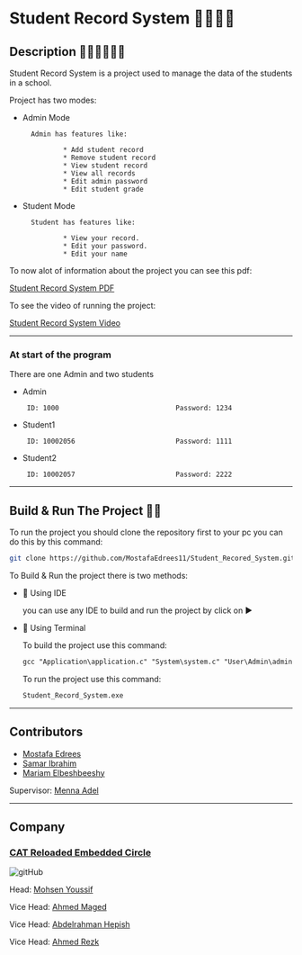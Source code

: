 # Student Record System 👨‍🎓👨‍🎓

## Description 👨🏾‍💻👨🏾‍💻
Student Record System is a project used to manage the data of the students in a school.

Project has two modes:

* Admin Mode
        
        Admin has features like:
        
                * Add student record
                * Remove student record
                * View student record
                * View all records
                * Edit admin password
                * Edit student grade

* Student Mode
        
        Student has features like:
        
                * View your record.
                * Edit your password.
                * Edit your name

To now alot of information about the project you can see this pdf:

[Student Record System PDF](https://drive.google.com/file/d/1G6d5u4RAeCquRJj-CYL04ESjOv4DDs8D/view?fbclid=IwAR36UkQcqMqWNTfCBJi3xcmbf4kOvFjw5pKQdI7BnKv9ZBoO2BbEgW0D6-E)

To see the video of running the project:

[Student Record System Video](https://drive.google.com/drive/u/2/folders/1YYSF_ry9aKOWf9gdZVrFLKklp4wJXpx5)
___
### At start of the program
There are one Admin and two students
* Admin

       ID: 1000                             Password: 1234
* Student1  
       
       ID: 10002056                         Password: 1111
* Student2  
       
       ID: 10002057                         Password: 2222
___

## Build & Run The Project 🔨🔨
To run the project you should clone the repository first to your pc you can do this by this command:

```bash
git clone https://github.com/MostafaEdrees11/Student_Recored_System.git
```

To Build & Run the project there is two methods:
* 📍 Using IDE

    you can use any IDE to build and run the project by click on ▶️ 
* 📍 Using Terminal

    To build the project use this command:
    ```gcc
    gcc "Application\application.c" "System\system.c" "User\Admin\admin.c" "User\Student\student.c" -o Student_Record_System.exe
    ```

    To run the project use this command:
    ```gcc
    Student_Record_System.exe
    ```
___

## Contributors
* [Mostafa Edrees](https://www.linkedin.com/in/mostafa-edrees-427373225/)
* [Samar Ibrahim](https://www.linkedin.com/in/samar-ibrahim-b6b2a1272/?originalSubdomain=eg)
* [Mariam Elbeshbeeshy](https://www.linkedin.com/in/mariam-elbeshbeeshy-346594225/)

Supervisor: [Menna Adel](https://www.linkedin.com/in/menna-adel-063852236/)   
___

## Company
### [CAT Reloaded Embedded Circle](https://www.linkedin.com/company/cat-reloaded/mycompany/)

![gitHub](https://github.com/MostafaEdrees11/Student_Recored_System/blob/master/Project%20Description/images/CAT.png)

Head: [Mohsen Youssif](https://www.linkedin.com/in/mohsen-youssif-bb4198193/)

Vice Head: [Ahmed Maged](https://www.linkedin.com/in/ahmedmaged0a/?fbclid=IwAR3EY-blPqlp1R9GSPh3s9QtG1YqEUR8Lxg30rAK-Q7oXlwXYLipT8_ucAU)

Vice Head: [Abdelrahman Hepish](https://www.linkedin.com/in/abdelrahman-hepish/?fbclid=IwAR11al2ApvgepKeXkwfBWJMnCw7MPGAKZSV90sQZ2jEbcuwp4Y_INAzx-j8)

Vice Head: [Ahmed Rezk](https://www.linkedin.com/in/ahmed-rezk-926944199/?fbclid=IwAR1RmvdXztboZqaPVGSb7A6PTepiK4eZkCxOlJ53_LuyLBgKjshu-UsGJcM)



